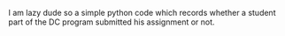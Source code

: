 I am lazy dude so a simple python code which records whether a student part of the DC program submitted his assignment or not.
